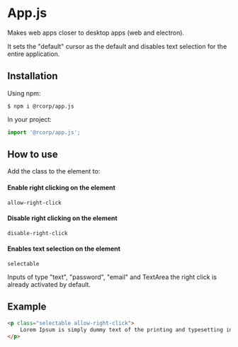 # App.js

Makes web apps closer to desktop apps (web and electron).

It sets the "default" cursor as the default and disables text selection for the entire application.

## Installation

Using npm:
```shell
$ npm i @rcorp/app.js
```

In your project:
```js
import '@rcorp/app.js';
```

## How to use

Add the class to the element to:

#### Enable right clicking on the element
```
allow-right-click
```

#### Disable right clicking on the element
```
disable-right-click
```

#### Enables text selection on the element
```
selectable
```

Inputs of type "text", "password", "email" and TextArea the right click is already activated by default.

## Example

```html
<p class="selectable allow-right-click">
    Lorem Ipsum is simply dummy text of the printing and typesetting industry.
</p>
```
